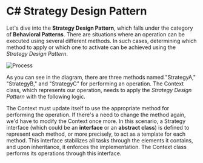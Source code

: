 
# C# Strategy Design Pattern

Let's dive into the **Strategy Design Pattern**, which falls under the category of **Behavioral Patterns**. There are situations where an operation can be executed using several different methods. In such cases, determining which method to apply or which one to activate can be achieved using the *Strategy Design Pattern*.

![Process](https://www.gencayyildiz.com/blog/wp-content/uploads/2016/04/C-Strategy-Design-PatternStrateji-Tasar%C4%B1m-Deseni.png)

As you can see in the diagram, there are three methods named "StrategyA," "StrategyB," and "StrategyC" for performing an operation. The Context class, which represents our operation, needs to apply the *Strategy Design Pattern* with the following logic.

The Context must update itself to use the appropriate method for performing the operation. If there's a need to change the method again, we'd have to modify the Context once more. In this scenario, a Strategy interface (which could be an **interface** or an **abstract class**) is defined to represent each method, or more precisely, to act as a template for each method. This interface stabilizes all tasks through the elements it contains, and upon inheritance, it enforces the implementation. The Context class performs its operations through this interface.
